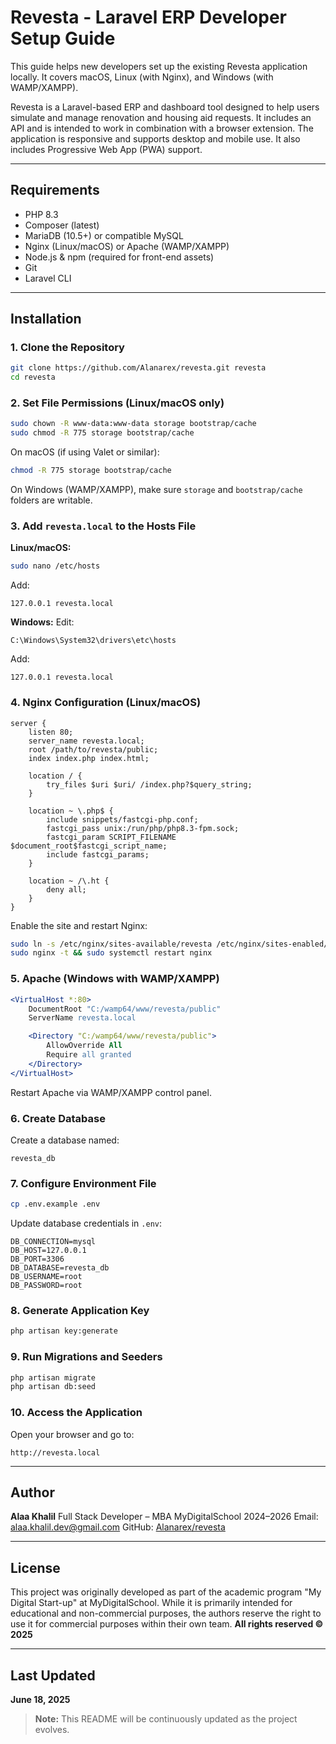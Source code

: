 # Revesta - Laravel ERP Developer Setup Guide

This guide helps new developers set up the existing Revesta application locally. It covers macOS, Linux (with Nginx), and Windows (with WAMP/XAMPP).

Revesta is a Laravel-based ERP and dashboard tool designed to help users simulate and manage renovation and housing aid requests. It includes an API and is intended to work in combination with a browser extension. The application is responsive and supports desktop and mobile use. It also includes Progressive Web App (PWA) support.

---

## Requirements

* PHP 8.3
* Composer (latest)
* MariaDB (10.5+) or compatible MySQL
* Nginx (Linux/macOS) or Apache (WAMP/XAMPP)
* Node.js & npm (required for front-end assets)
* Git
* Laravel CLI

---

## Installation

### 1. Clone the Repository

```bash
git clone https://github.com/Alanarex/revesta.git revesta
cd revesta
```

### 2. Set File Permissions (Linux/macOS only)

```bash
sudo chown -R www-data:www-data storage bootstrap/cache
sudo chmod -R 775 storage bootstrap/cache
```

On macOS (if using Valet or similar):

```bash
chmod -R 775 storage bootstrap/cache
```

On Windows (WAMP/XAMPP), make sure `storage` and `bootstrap/cache` folders are writable.

### 3. Add `revesta.local` to the Hosts File

**Linux/macOS:**

```bash
sudo nano /etc/hosts
```

Add:

```plaintext
127.0.0.1 revesta.local
```

**Windows:**
Edit:

```plaintext
C:\Windows\System32\drivers\etc\hosts
```

Add:

```plaintext
127.0.0.1 revesta.local
```

### 4. Nginx Configuration (Linux/macOS)

```nginx
server {
    listen 80;
    server_name revesta.local;
    root /path/to/revesta/public;
    index index.php index.html;

    location / {
        try_files $uri $uri/ /index.php?$query_string;
    }

    location ~ \.php$ {
        include snippets/fastcgi-php.conf;
        fastcgi_pass unix:/run/php/php8.3-fpm.sock;
        fastcgi_param SCRIPT_FILENAME $document_root$fastcgi_script_name;
        include fastcgi_params;
    }

    location ~ /\.ht {
        deny all;
    }
}
```

Enable the site and restart Nginx:

```bash
sudo ln -s /etc/nginx/sites-available/revesta /etc/nginx/sites-enabled/
sudo nginx -t && sudo systemctl restart nginx
```

### 5. Apache (Windows with WAMP/XAMPP)

```apache
<VirtualHost *:80>
    DocumentRoot "C:/wamp64/www/revesta/public"
    ServerName revesta.local

    <Directory "C:/wamp64/www/revesta/public">
        AllowOverride All
        Require all granted
    </Directory>
</VirtualHost>
```

Restart Apache via WAMP/XAMPP control panel.

### 6. Create Database

Create a database named:

```plaintext
revesta_db
```

### 7. Configure Environment File

```bash
cp .env.example .env
```

Update database credentials in `.env`:

```dotenv
DB_CONNECTION=mysql
DB_HOST=127.0.0.1
DB_PORT=3306
DB_DATABASE=revesta_db
DB_USERNAME=root
DB_PASSWORD=root
```

### 8. Generate Application Key

```bash
php artisan key:generate
```

### 9. Run Migrations and Seeders

```bash
php artisan migrate
php artisan db:seed
```

### 10. Access the Application

Open your browser and go to:

```plaintext
http://revesta.local
```

---

## Author

**Alaa Khalil**
Full Stack Developer – MBA MyDigitalSchool 2024–2026
Email: [alaa.khalil.dev@gmail.com](mailto:alaa.khalil.dev@gmail.com)
GitHub: [Alanarex/revesta](https://github.com/Alanarex/revesta)

---

## License

This project was originally developed as part of the academic program "My Digital Start-up" at MyDigitalSchool. While it is primarily intended for educational and non-commercial purposes, the authors reserve the right to use it for commercial purposes within their own team.
**All rights reserved © 2025**

---

## Last Updated

**June 18, 2025**

> **Note:** This README will be continuously updated as the project evolves.
